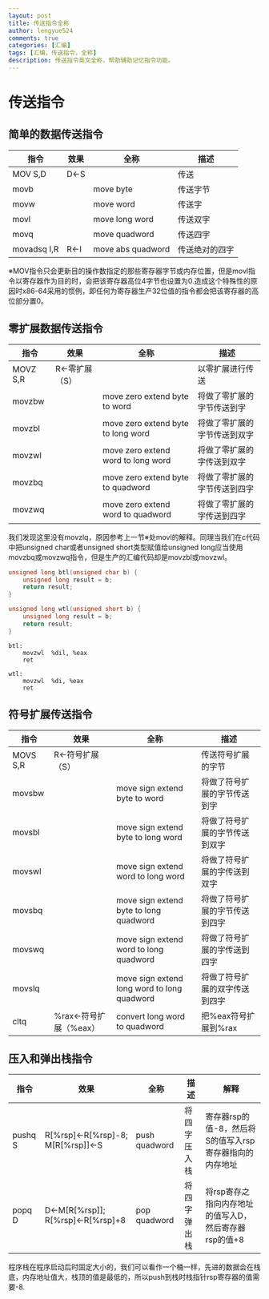 ```yaml
---
layout: post
title: 传送指令全称
author: lengyue524
comments: true
categories: [汇编]
tags: [汇编，传送指令，全称]
description: 传送指令英文全称，帮助辅助记忆指令功能。
---
```


# 传送指令

## 简单的数据传送指令

| 指令        | 效果 | 全称              | 描述           |
| ----------- | ---- | ----------------- | -------------- |
| MOV S,D     | D←S  |                   | 传送           |
| movb        |      | move byte         | 传送字节       |
| movw        |      | move word         | 传送字         |
| movl        |      | move long word    | 传送双字       |
| movq        |      | move quadword     | 传送四字       |
| movadsq I,R | R←I  | move abs quadword | 传送绝对的四字 |



※MOV指令只会更新目的操作数指定的那些寄存器字节或内存位置，但是movl指令以寄存器作为目的时，会把该寄存器高位4字节也设置为0.造成这个特殊性的原因时x86-64采用的惯例，即任何为寄存器生产32位值的指令都会把该寄存器的高位部分置0。



## 零扩展数据传送指令

| 指令     | 效果          | 全称                               | 描述                         |
| -------- | ------------- | ---------------------------------- | ---------------------------- |
| MOVZ S,R | R←零扩展（S） |                                    | 以零扩展进行传送             |
| movzbw   |               | move zero extend byte to word      | 将做了零扩展的字节传送到字   |
| movzbl   |               | move zero extend byte to long word | 将做了零扩展的字节传送到双字 |
| movzwl   |               | move zero extend word to long word | 将做了零扩展的字传送到双字   |
| movzbq   |               | move zero extend byte to quadword  | 将做了零扩展的字节传送到四字 |
| movzwq   |               | move zero extend word to quadword  | 将做了零扩展的字传送到四字   |



我们发现这里没有movzlq，原因参考上一节※处movl的解释。同理当我们在c代码中把unsigned char或者unsigned short类型赋值给unsigned long应当使用movzbq或movzwq指令，但是生产的汇编代码却是movzbl或movzwl。

```c
unsigned long btl(unsigned char b) {
	unsigned long result = b;
	return result;
}

unsigned long wtl(unsigned short b) {
	unsigned long result = b;
	return result;
}
```

```assembly
btl:
    movzwl	%dil, %eax
    ret

wtl:
    movzwl	%di, %eax
    ret
```

## 符号扩展传送指令

| 指令     | 效果                  | 全称                                        | 描述                           |
| -------- | --------------------- | ------------------------------------------- | ------------------------------ |
| MOVS S,R | R←符号扩展（S）       |                                             | 传送符号扩展的字节             |
| movsbw   |                       | move sign extend byte to word               | 将做了符号扩展的字节传送到字   |
| movsbl   |                       | move sign extend byte to long word          | 将做了符号扩展的字节传送到双字 |
| movswl   |                       | move sign extend word to long word          | 将做了符号扩展的字传送到双字   |
| movsbq   |                       | move sign extend byte to long quadword      | 将做了符号扩展的字节传送到四字 |
| movswq   |                       | move sign extend word to long quadword      | 将做了符号扩展的字传送到四字   |
| movslq   |                       | move sign extend long word to long quadword | 将做了符号扩展的双字传送到四字 |
| cltq     | %rax←符号扩展（%eax） | convert long word to quadword               | 把%eax符号扩展到%rax           |

## 压入和弹出栈指令

| 指令    | 效果                                 | 全称          | 描述         | 解释                                                    |
| ------- | ------------------------------------ | ------------- | ------------ | ------------------------------------------------------- |
| pushq S | R[%rsp]←R[%rsp]-8;<br />M[R[%rsp]]←S | push quadword | 将四字压入栈 | 寄存器rsp的值-8，然后将S的值写入rsp寄存器指向的内存地址 |
| popq D  | D←M[R[%rsp]];<br />R[%rsp]←R[%rsp]+8 | pop quadword  | 将四字弹出栈 | 将rsp寄存之指向内存地址的值写入D，然后寄存器rsp的值+8   |



程序栈在程序启动后时固定大小的，我们可以看作一个桶一样，先进的数据会在栈底，内存地址值大，栈顶的值是最低的，所以push到栈时栈指针rsp寄存器的值需要-8.

